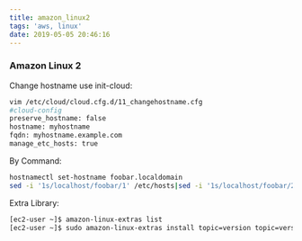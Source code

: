```yaml
---
title: amazon_linux2
tags: 'aws, linux'
date: 2019-05-05 20:46:16
---
```


### Amazon Linux 2
Change hostname use init-cloud:
```sh
vim /etc/cloud/cloud.cfg.d/11_changehostname.cfg
#cloud-config
preserve_hostname: false
hostname: myhostname
fqdn: myhostname.example.com
manage_etc_hosts: true
```
By Command:
```sh
hostnamectl set-hostname foobar.localdomain
sed -i '1s/localhost/foobar/1' /etc/hosts|sed -i '1s/localhost/foobar/2' /etc/hosts
```

Extra Library:
```sh
[ec2-user ~]$ amazon-linux-extras list
[ec2-user ~]$ sudo amazon-linux-extras install topic=version topic=version
```
